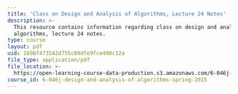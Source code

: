 ```yaml
---
title: 'Class on Design and Analysis of Algorithms, Lecture 24 Notes'
description: >-
  This resource contains information regarding class on design and analysis of
  algorithms, lecture 24 notes.
type: course
layout: pdf
uid: 1698f473542d755c89dfe9fce490c12a
file_type: application/pdf
file_location: >-
  https://open-learning-course-data-production.s3.amazonaws.com/6-046j-design-and-analysis-of-algorithms-spring-2015/1698f473542d755c89dfe9fce490c12a_MIT6_046JS15_lec24.pdf
course_id: 6-046j-design-and-analysis-of-algorithms-spring-2015
---
```

